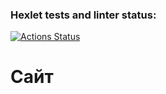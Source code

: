 ### Hexlet tests and linter status:
[![Actions Status](https://github.com/Madixxx22/python-project-83/workflows/hexlet-check/badge.svg)](https://github.com/Madixxx22/python-project-83/actions)

# Сайт
